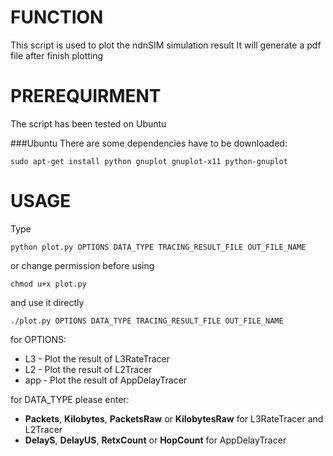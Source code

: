 FUNCTION
===
This script is used to plot the ndnSIM simulation result
It will generate a pdf file after finish plotting


PREREQUIRMENT
===
The script has been tested on Ubuntu

###Ubuntu
There are some dependencies have to be downloaded:

    sudo apt-get install python gnuplot gnuplot-x11 python-gnuplot

USAGE
===
Type

    python plot.py OPTIONS DATA_TYPE TRACING_RESULT_FILE OUT_FILE_NAME

or change permission before using

    chmod u+x plot.py

and use it directly

    ./plot.py OPTIONS DATA_TYPE TRACING_RESULT_FILE OUT_FILE_NAME

for OPTIONS:
  * L3 - Plot the result of L3RateTracer 
  * L2 - Plot the result of L2Tracer
  * app - Plot the result of AppDelayTracer

for DATA_TYPE please enter:
  * **Packets**, **Kilobytes**, **PacketsRaw** or **KilobytesRaw** for L3RateTracer and L2Tracer
  * **DelayS**, **DelayUS**, **RetxCount** or **HopCount** for AppDelayTracer
